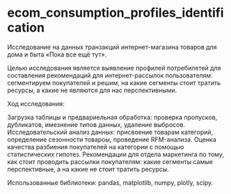 # ecom_consumption_profiles_identification

Исследование на данных транзакций интернет-магазина товаров для дома и быта «Пока все ещё тут».

Целью исследования является выявление профилей потребилетей для составления рекомендаций для интернет-рассылок пользователям: сегментируем покупателей и решим, на какие сегменты стоит тратить ресурсы, а какие не являются для нас перспективными.

Ход исследования:

Загрузка таблицы и предвариельная обработка: проверка пропусков, дубликатов, имезнение типов данных, удаление выбросов.
Исследовательский анализ данных: присвоение товарам категорий, определение сезонности товароы, проведение RFM-анализа.
Оценка качества разбиения покупателей на категории с помощью статистических гипотез.
Рекомендации для отдела маркетинга по тому, как стоит проводить рассылки покупателям: какие сегменты самые перспективные, а на какие не стоит тратить ресурсы.

Использованные библиотеки: pandas, matplotlib, numpy, plotly, scipy.
